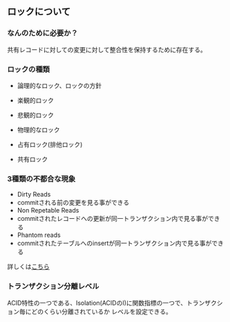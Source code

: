 ## ロックについて

### なんのために必要か？
共有レコードに対しての変更に対して整合性を保持するために存在する。

### ロックの種類
- 論理的なロック、ロックの方針
 - 楽観的ロック
 - 悲観的ロック

- 物理的なロック
 - 占有ロック(排他ロック)
 - 共有ロック

### 3種類の不都合な現象

- Dirty Reads
 - commitされる前の変更を見る事ができる
- Non Repetable Reads
 - commitされたレコードへの更新が同一トランザクション内で見る事ができる
- Phantom reads
 - commitされたテーブルへのinsertが同一トランザクション内で見る事ができる

詳しくは[こちら](https://qiita.com/momotaro98/items/ad859ec2934ee98540fb)

### トランザクション分離レベル

ACID特性の一つである、Isolation(ACIDのI)に関数指標の一つで、トランザクション毎にどのくらい分離されているか
レベルを設定できる。